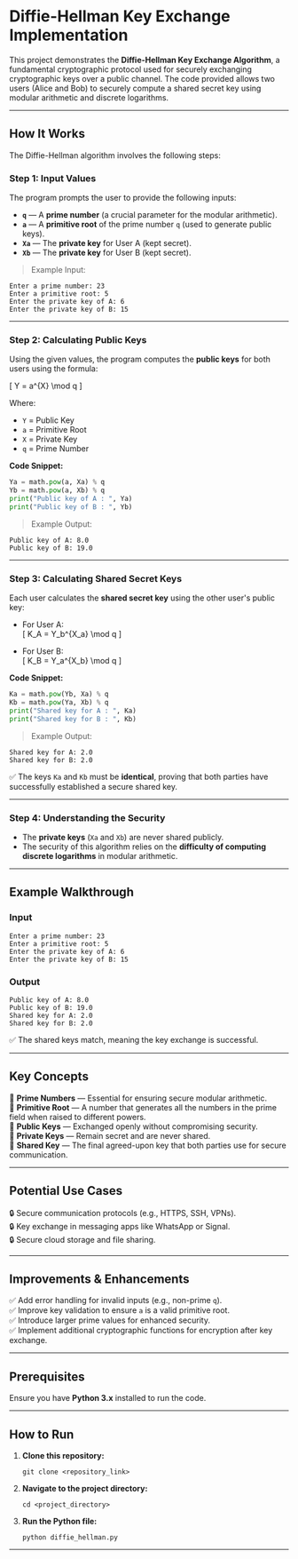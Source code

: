 # **Diffie-Hellman Key Exchange Implementation**

This project demonstrates the **Diffie-Hellman Key Exchange Algorithm**, a fundamental cryptographic protocol used for securely exchanging cryptographic keys over a public channel. The code provided allows two users (Alice and Bob) to securely compute a shared secret key using modular arithmetic and discrete logarithms.

---

## **How It Works**
The Diffie-Hellman algorithm involves the following steps:

### **Step 1: Input Values**
The program prompts the user to provide the following inputs:

- **`q`** — A **prime number** (a crucial parameter for the modular arithmetic).  
- **`a`** — A **primitive root** of the prime number `q` (used to generate public keys).  
- **`Xa`** — The **private key** for User A (kept secret).  
- **`Xb`** — The **private key** for User B (kept secret).

> Example Input:  
```
Enter a prime number: 23
Enter a primitive root: 5
Enter the private key of A: 6
Enter the private key of B: 15
```

---

### **Step 2: Calculating Public Keys**
Using the given values, the program computes the **public keys** for both users using the formula:

\[
Y = a^{X} \mod q
\]

Where:
- `Y` = Public Key
- `a` = Primitive Root
- `X` = Private Key
- `q` = Prime Number

**Code Snippet:**
```python
Ya = math.pow(a, Xa) % q
Yb = math.pow(a, Xb) % q
print("Public key of A : ", Ya)
print("Public key of B : ", Yb)
```

> Example Output:  
```
Public key of A: 8.0
Public key of B: 19.0
```

---

### **Step 3: Calculating Shared Secret Keys**
Each user calculates the **shared secret key** using the other user's public key:

- For User A:  
\[
K_A = Y_b^{X_a} \mod q
\]

- For User B:  
\[
K_B = Y_a^{X_b} \mod q
\]

**Code Snippet:**
```python
Ka = math.pow(Yb, Xa) % q
Kb = math.pow(Ya, Xb) % q
print("Shared key for A : ", Ka)
print("Shared key for B : ", Kb)
```

> Example Output:  
```
Shared key for A: 2.0
Shared key for B: 2.0
```

✅ The keys `Ka` and `Kb` must be **identical**, proving that both parties have successfully established a secure shared key.

---

### **Step 4: Understanding the Security**
- The **private keys** (`Xa` and `Xb`) are never shared publicly.
- The security of this algorithm relies on the **difficulty of computing discrete logarithms** in modular arithmetic.

---

## **Example Walkthrough**
### **Input**
```
Enter a prime number: 23
Enter a primitive root: 5
Enter the private key of A: 6
Enter the private key of B: 15
```

### **Output**
```
Public key of A: 8.0
Public key of B: 19.0
Shared key for A: 2.0
Shared key for B: 2.0
```

✅ The shared keys match, meaning the key exchange is successful.

---

## **Key Concepts**
🔹 **Prime Numbers** — Essential for ensuring secure modular arithmetic.  
🔹 **Primitive Root** — A number that generates all the numbers in the prime field when raised to different powers.  
🔹 **Public Keys** — Exchanged openly without compromising security.  
🔹 **Private Keys** — Remain secret and are never shared.  
🔹 **Shared Key** — The final agreed-upon key that both parties use for secure communication.

---

## **Potential Use Cases**
🔒 Secure communication protocols (e.g., HTTPS, SSH, VPNs).  
🔒 Key exchange in messaging apps like WhatsApp or Signal.  
🔒 Secure cloud storage and file sharing.  

---

## **Improvements & Enhancements**
✅ Add error handling for invalid inputs (e.g., non-prime `q`).  
✅ Improve key validation to ensure `a` is a valid primitive root.  
✅ Introduce larger prime values for enhanced security.  
✅ Implement additional cryptographic functions for encryption after key exchange.  

---

## **Prerequisites**
Ensure you have **Python 3.x** installed to run the code.

---

## **How to Run**
1. **Clone this repository:**
   ```
   git clone <repository_link>
   ```
2. **Navigate to the project directory:**
   ```
   cd <project_directory>
   ```
3. **Run the Python file:**
   ```
   python diffie_hellman.py
   ```

---
